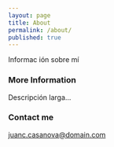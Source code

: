 ```yaml
---
layout: page
title: About
permalink: /about/
published: true
---
```


Informac ión sobre mí

### More Information

Descripción larga...

### Contact me

[juanc.casanova@domain.com](mailto:juanc.casanova@domain.com)
